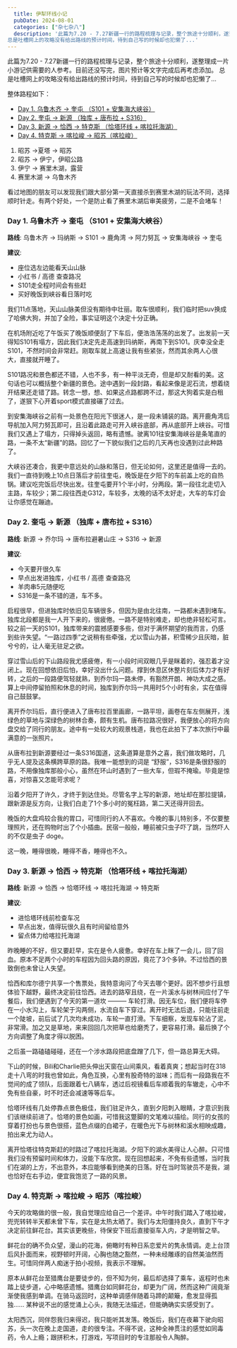 ```yaml
---
  title: 伊犁环线小记
  pubDate: 2024-08-01
  categories: ["杂七杂八"]
  description: '此篇为7.20 - 7.27新疆一行的路程梳理与记录，整个旅途十分顺利，遂整理成一片小游记供需要的人参考。目前还没写完，图片预计等文字完成后再考虑添加。
总是吐槽网上的攻略没有给出路线的预计时间，待到自己写的时候却也犯懒了...'
---
```


此篇为7.20 - 7.27新疆一行的路程梳理与记录，整个旅途十分顺利，遂整理成一片小游记供需要的人参考。目前还没写完，图片预计等文字完成后再考虑添加。
总是吐槽网上的攻略没有给出路线的预计时间，待到自己写的时候却也犯懒了...

整体路程如下：
- [Day 1. 乌鲁木齐 → 奎屯 （S101 + 安集海大峡谷）](#day-1-乌鲁木齐--奎屯-s101--安集海大峡谷)
- [Day 2. 奎屯 → 新源 （独库 + 唐布拉 + S316）](#day-2-奎屯--新源-独库--唐布拉--s316)
- [Day 3. 新源 → 恰西 → 特克斯 （恰塔环线 + 喀拉托海湖）](#day-3-新源--恰西--特克斯-恰塔环线--喀拉托海湖)
- [Day 4. 特克斯 → 喀拉峻 →  昭苏（喀拉峻）](#day-4-特克斯--喀拉峻---昭苏喀拉峻)

1. 昭苏 →夏塔 → 昭苏
2. 昭苏 → 伊宁，伊昭公路
3. 伊宁 → 赛里木湖，露营
4. 赛里木湖 → 乌鲁木齐

看过地图的朋友可以发现我们跟大部分第一天直接杀到赛里木湖的玩法不同，选择顺时针走。有两个好处，一个是防止看了赛里木湖后审美疲劳，二是不会堵车！

### Day 1. 乌鲁木齐 → 奎屯 （S101 + 安集海大峡谷）

**路线**: 乌鲁木齐 → 玛纳斯 → S101 → 鹿角湾 → 阿力努瓦 → 安集海峡谷 → 奎屯

**建议**:

- 座位选左边能看天山山脉
- 小红书 / 高德 查查路况
- S101走全程时间会有些赶
- 买好晚饭到峡谷看日落时吃

我们11点落地，天山山脉美但没有期待中壮丽。取车很顺利，我们临时把suv换成了哈佛大狗，并加了全险，事实证明这个决定十分正确。

在机场附近吃了午饭买了晚饭顺便刮了下车后，便浩浩荡荡的出发了。出发前一天得知S101有塌方，因此我们决定先走高速到玛纳斯，再南下到S101。庆幸没全走S101，不然时间会非常赶。刚取车就上高速让我有些紧张，然而其余两人心很大，直接就开睡了。

S101路况和景色都还不错，人也不多，有一种平淡无奇，但是却又耐看的美。这句话也可以概括整个新疆的景色。途中遇到一段封路，看起来像是泥石流，想着绕开结果还走错了路。转念一想，想、如果这点路都跨不过，那这大狗着实是白租了，遂狠下心开着sport模式直接碾了过去。

到安集海峡谷之前有一处景色在阳光下很迷人，是一段未铺装的路。离开鹿角湾后导航加入阿力努瓦即可，且沿着此路走可开入峡谷底部，再从底部开上峡谷。可惜我们又遇上了塌方，只得掉头返回，略有遗憾。驶离101往安集海峡谷是条笔直的路，一条不太“新疆”的路。回忆了一下貌似我们之后的几天再也没遇到过此种路了。

大峡谷还凑合，我更中意远处的山脉和落日，但无论如何，这里还是值得一去的。我们一直待到晚上10点日落后才前往奎屯，晚饭是在夕阳下的车前盖上吃的自热锅。建议吃完饭后尽快出发。往奎屯要开1个半小时，分两段。第一段往北走切入主路，车较少；第二段往西走G312，车较多，太晚的话不太好走，大车的车灯会让你感觉在蹦迪。

### Day 2. 奎屯 → 新源 （独库 + 唐布拉 + S316）

**路线**: 新源 → 乔尔玛 → 唐布拉避暑山庄 → S316 → 新源

**建议**:

- 今天要开很久车
- 早点出发进独库，小红书 / 高德 查查路况
- 羊肉串5元随便吃
- S316是一条不错的道，车不多。

启程很早，但进独库时依旧见车辆很多，但因为是由北往南，一路都未遇到堵车。独库北段都是我一人开下来的，很疲倦。一路不是特别难走，却也绝非轻松可言。较之前一天的S101，独库带来的震撼感要多些，但对于满怀期望的我而言，仍感到些许失望。“一路过四季”之说稍有些牵强，尤以雪山为甚，积雪稀少且灰暗，脏兮兮的，让人毫无驻足之欲。

穿过雪山后的下山路段我尤感疲倦，有一小段时间双眼几乎是眯着的，强忍着才没闭上。现在回想依旧后怕，幸好没出什么问题。撑到休息区休整片刻后体力才有好转，之后的一段路便驾轻就熟，到乔尔玛一路未停，有豁然开朗、神功大成之感。算上中间停留拍照和休息的时间，独库到乔尔玛一共用时5个小时有余，实在值得自己鼓鼓掌。

离开乔尔玛后，直行便进入了唐布拉百里画廊，一路平坦，画卷在车左侧展开，浅绿色的草地与深绿色的树林合奏，颇有生机。唐布拉路况很好，我便放心的将方向盘交给了同行的朋友。途中有一处较大的观景栈道，我也在此拍下了本次旅行中最满意的一张照片。

从唐布拉到新源要经过一条S316国道，这条道算是意外之喜，我们做攻略时，几乎无人提及这条横跨草原的路。我唯一能想到的词是 “舒服”，S316是条很舒服的路，不用像独库那般小心，虽然在环山时遇到了一些大车，但瑕不掩瑜。毕竟是惊喜，对惊喜又怎能苛求呢？

沿着夕阳开了许久，才终于到达住处。尽管名字上写的新源，地址却在那拉提镇，跟新源是反方向，让我们白走了1个多小时的冤枉路，第二天还得开回去。

晚饭的大盘鸡较合我的胃口，可惜同行的人不喜欢。今晚的事儿特别多，不仅要整理照片，还在购物时出了个小插曲。民宿一般般，睡前被只虫子吓了跳，当然吓人的不仅是虫子 doge。

这一晚，睡得很晚，睡得不香，睡得也不久。

### Day 3. 新源 → 恰西 → 特克斯 （恰塔环线 + 喀拉托海湖）

**路线**: 新源 → 恰西 → 恰塔环线 → 喀拉托海湖 → 特克斯

**建议**:
- 进恰塔环线前检查车况
- 早点出发，值得玩很久且有时间留给意外
- 留点体力给喀拉托海湖

昨晚睡的不好，但又要赶早，实在是令人疲惫。幸好在车上眯了一会儿，回了回血。原本不足两个小时的车程因为回头路的原因，竟花了3个多钟。不过恰西的景致倒也未曾让人失望。

恰西和库尔德宁共享一个售票处，我特意询问了今天去哪个更好。因不想步行且想体验下越野，最终决定前往恰西。进去的路窄且绕，在一片溪水与树林间应付了午餐后，我们便遇到了今天的第一道坎 ——— 车轮打滑。因无车位，我们便将车停在一小水沟上，车轮架于沟两侧，水流自车下穿过。离开时无法后退，只能往前走一个陡坡，前后试了几次均未成功，车轮一直打滑。下车细察，发现车轮沾了泥，非常滑。加之又是草地，来来回回几次把草也给磨秃了，更容易打滑。最后换了个方向调整了角度才得以脱困。

之后虽一路磕磕碰碰，还在一个涉水路段把底盘蹭了几下，但一路总算无大碍。

下山的时候，Bili和Charlie把头伸出天窗在山间乘风，看着真爽；想起当时在318走十八弯的时我也曾如此，角色互换，心里有股奇特的滋味；而后有一段路我在不觉间的成了领队，后面跟着七八辆车，透过后视镜看后车顺着我的车辙走，心中不免有些自豪，时不时还会减速等等后车。

恰塔环线有几处停靠点景色极佳，我们驻足许久，直到夕阳刺入眼睛，才意识到我们该继续前进了。恰塔的景色如画，可惜我这蹩脚的文笔难以描绘。同行的女孩的穿着打扮也与景色很搭，蓝色点缀的白裙子，在暖色光下与树林和溪水相映成趣，拍出来尤为动人。

离开恰塔往特克斯赶的时路过了喀拉托海湖。夕阳下的湖水美得让人心醉。只可惜我们没有预留时间和体力，没能下车欣赏。现在回想起来，不免有些遗憾，当时我们在湖的上方，不出意外，本应能够看到绝美的日落。好在当时驾驶员不是我，湖也恰好在右手边，便宜我饱览了一路的风景。


### Day 4. 特克斯 → 喀拉峻 →  昭苏（喀拉峻）

今天的攻略做的很一般，我自觉理应给自己一个差评。中午时我们踏入了喀拉峻，兜兜转转半天都未曾下车，实在是太热太晒了。我们与太阳僵持良久，直到下午才决定前往鲜花台。其实该更晚些，待保安下班后直接驱车入内，才是明智之举。

鲜花台的确不负众望，漫山的花海，俯瞰时有种日系恋爱片的隽永情调。走上台顶后风扑面而来，视野顿时开阔，心胸也随之豁然，一种未经雕琢的自然美油然而生。可惜同伴两人痴迷于拍小视频，我表示不理解。

原本从鲜花台至猎鹰台是要徒步的，但不知为何，最后却选择了乘车，返程时也未踏上徒步道，心中略感遗憾。猎鹰台如同鲜花台，却更为广阔，然而这种广阔竟渐渐使我感到单调。在骑马返回时，这种单调感伴随着马蹄的颠簸，愈发显得孤独...... 某种说不出的感觉涌上心头，我随无法描述，但能确确实实感受到了。

太阳西沉，同伴怨我归来得迟，我只能听其发落。晚饭后，我们在夜幕下驶向昭苏，头一次在晚上走国道，走的很专注。不得不说，这种全神贯注的感觉如同毒药，令人上瘾；跟拼积木，打游戏，写项目时的专注那般令人陶醉。